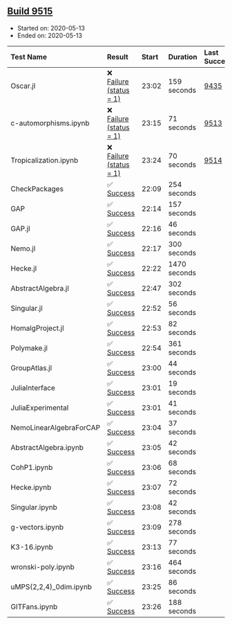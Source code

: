 ## [Build 9515](https://oscarci.mathematik.uni-kl.de/job/oscar/9515/)

* Started on: 2020-05-13
* Ended on: 2020-05-13

| Test Name    | Result | Start | Duration | Last Success | First Failure |
|:-------------|:-------|:------|:---------|:-------------|:--------------|
| Oscar.jl | ❌ [Failure (status = 1)](https://oscarci.mathematik.uni-kl.de/job/oscar/9515/artifact/logs/build-9515/Oscar.jl.log) | 23:02 | 159 seconds | [9435](https://oscarci.mathematik.uni-kl.de/job/oscar/9435/) | [9436](https://oscarci.mathematik.uni-kl.de/job/oscar/9436/) |
| c-automorphisms.ipynb | ❌ [Failure (status = 1)](https://oscarci.mathematik.uni-kl.de/job/oscar/9515/artifact/logs/build-9515/c-automorphisms.ipynb.log) | 23:15 | 71 seconds | [9513](https://oscarci.mathematik.uni-kl.de/job/oscar/9513/) | [9514](https://oscarci.mathematik.uni-kl.de/job/oscar/9514/) |
| Tropicalization.ipynb | ❌ [Failure (status = 1)](https://oscarci.mathematik.uni-kl.de/job/oscar/9515/artifact/logs/build-9515/Tropicalization.ipynb.log) | 23:24 | 70 seconds | [9514](https://oscarci.mathematik.uni-kl.de/job/oscar/9514/) | [9515](https://oscarci.mathematik.uni-kl.de/job/oscar/9515/) |
| CheckPackages | ✅ [Success](https://oscarci.mathematik.uni-kl.de/job/oscar/9515/artifact/logs/build-9515/CheckPackages.log) | 22:09 | 254 seconds |  |  |
| GAP | ✅ [Success](https://oscarci.mathematik.uni-kl.de/job/oscar/9515/artifact/logs/build-9515/GAP.log) | 22:14 | 157 seconds |  |  |
| GAP.jl | ✅ [Success](https://oscarci.mathematik.uni-kl.de/job/oscar/9515/artifact/logs/build-9515/GAP.jl.log) | 22:16 | 46 seconds |  |  |
| Nemo.jl | ✅ [Success](https://oscarci.mathematik.uni-kl.de/job/oscar/9515/artifact/logs/build-9515/Nemo.jl.log) | 22:17 | 300 seconds |  |  |
| Hecke.jl | ✅ [Success](https://oscarci.mathematik.uni-kl.de/job/oscar/9515/artifact/logs/build-9515/Hecke.jl.log) | 22:22 | 1470 seconds |  |  |
| AbstractAlgebra.jl | ✅ [Success](https://oscarci.mathematik.uni-kl.de/job/oscar/9515/artifact/logs/build-9515/AbstractAlgebra.jl.log) | 22:47 | 302 seconds |  |  |
| Singular.jl | ✅ [Success](https://oscarci.mathematik.uni-kl.de/job/oscar/9515/artifact/logs/build-9515/Singular.jl.log) | 22:52 | 56 seconds |  |  |
| HomalgProject.jl | ✅ [Success](https://oscarci.mathematik.uni-kl.de/job/oscar/9515/artifact/logs/build-9515/HomalgProject.jl.log) | 22:53 | 82 seconds |  |  |
| Polymake.jl | ✅ [Success](https://oscarci.mathematik.uni-kl.de/job/oscar/9515/artifact/logs/build-9515/Polymake.jl.log) | 22:54 | 361 seconds |  |  |
| GroupAtlas.jl | ✅ [Success](https://oscarci.mathematik.uni-kl.de/job/oscar/9515/artifact/logs/build-9515/GroupAtlas.jl.log) | 23:00 | 44 seconds |  |  |
| JuliaInterface | ✅ [Success](https://oscarci.mathematik.uni-kl.de/job/oscar/9515/artifact/logs/build-9515/JuliaInterface.log) | 23:01 | 19 seconds |  |  |
| JuliaExperimental | ✅ [Success](https://oscarci.mathematik.uni-kl.de/job/oscar/9515/artifact/logs/build-9515/JuliaExperimental.log) | 23:01 | 41 seconds |  |  |
| NemoLinearAlgebraForCAP | ✅ [Success](https://oscarci.mathematik.uni-kl.de/job/oscar/9515/artifact/logs/build-9515/NemoLinearAlgebraForCAP.log) | 23:04 | 37 seconds |  |  |
| AbstractAlgebra.ipynb | ✅ [Success](https://oscarci.mathematik.uni-kl.de/job/oscar/9515/artifact/logs/build-9515/AbstractAlgebra.ipynb.log) | 23:05 | 42 seconds |  |  |
| CohP1.ipynb | ✅ [Success](https://oscarci.mathematik.uni-kl.de/job/oscar/9515/artifact/logs/build-9515/CohP1.ipynb.log) | 23:06 | 68 seconds |  |  |
| Hecke.ipynb | ✅ [Success](https://oscarci.mathematik.uni-kl.de/job/oscar/9515/artifact/logs/build-9515/Hecke.ipynb.log) | 23:07 | 72 seconds |  |  |
| Singular.ipynb | ✅ [Success](https://oscarci.mathematik.uni-kl.de/job/oscar/9515/artifact/logs/build-9515/Singular.ipynb.log) | 23:08 | 42 seconds |  |  |
| g-vectors.ipynb | ✅ [Success](https://oscarci.mathematik.uni-kl.de/job/oscar/9515/artifact/logs/build-9515/g-vectors.ipynb.log) | 23:09 | 278 seconds |  |  |
| K3-16.ipynb | ✅ [Success](https://oscarci.mathematik.uni-kl.de/job/oscar/9515/artifact/logs/build-9515/K3-16.ipynb.log) | 23:13 | 77 seconds |  |  |
| wronski-poly.ipynb | ✅ [Success](https://oscarci.mathematik.uni-kl.de/job/oscar/9515/artifact/logs/build-9515/wronski-poly.ipynb.log) | 23:16 | 464 seconds |  |  |
| uMPS(2,2,4)_0dim.ipynb | ✅ [Success](https://oscarci.mathematik.uni-kl.de/job/oscar/9515/artifact/logs/build-9515/uMPS-2-2-4-_0dim.ipynb.log) | 23:25 | 86 seconds |  |  |
| GITFans.ipynb | ✅ [Success](https://oscarci.mathematik.uni-kl.de/job/oscar/9515/artifact/logs/build-9515/GITFans.ipynb.log) | 23:26 | 188 seconds |  |  |

